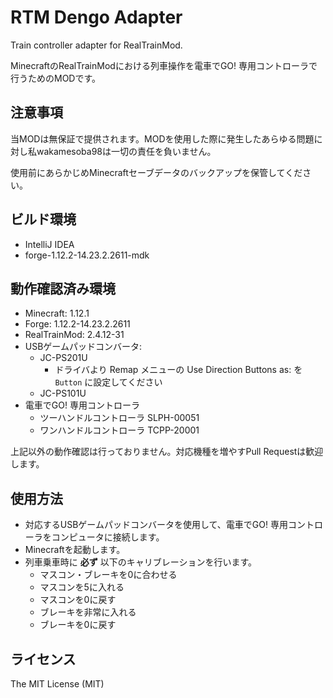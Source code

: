# RTM Dengo Adapter

Train controller adapter for RealTrainMod.

MinecraftのRealTrainModにおける列車操作を電車でGO! 専用コントローラで行うためのMODです。

## 注意事項

当MODは無保証で提供されます。MODを使用した際に発生したあらゆる問題に対し私wakamesoba98は一切の責任を負いません。

使用前にあらかじめMinecraftセーブデータのバックアップを保管してください。

## ビルド環境

- IntelliJ IDEA
- forge-1.12.2-14.23.2.2611-mdk

## 動作確認済み環境

- Minecraft: 1.12.1
- Forge: 1.12.2-14.23.2.2611
- RealTrainMod: 2.4.12-31
- USBゲームパッドコンバータ: 
  - JC-PS201U
    - ドライバより Remap メニューの Use Direction Buttons as: を `Button` に設定してください
  - JC-PS101U
- 電車でGO! 専用コントローラ
  - ツーハンドルコントローラ SLPH-00051
  - ワンハンドルコントローラ TCPP-20001

上記以外の動作確認は行っておりません。対応機種を増やすPull Requestは歓迎します。

## 使用方法

- 対応するUSBゲームパッドコンバータを使用して、電車でGO! 専用コントローラをコンピュータに接続します。
- Minecraftを起動します。
- 列車乗車時に **必ず** 以下のキャリブレーションを行います。
  - マスコン・ブレーキを0に合わせる
  - マスコンを5に入れる
  - マスコンを0に戻す
  - ブレーキを非常に入れる
  - ブレーキを0に戻す

## ライセンス

The MIT License (MIT)
